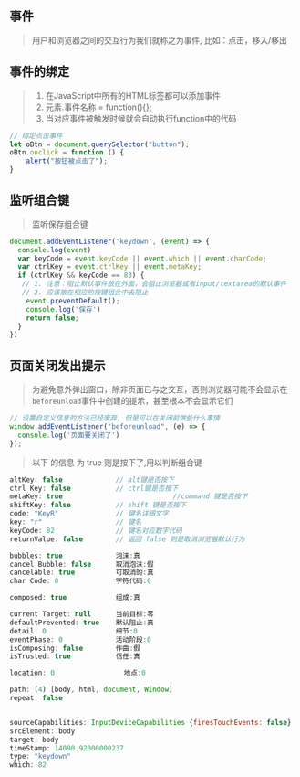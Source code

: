 ## 事件

> 用户和浏览器之间的交互行为我们就称之为事件,  比如：点击，移入/移出

## 事件的绑定

> 1. 在JavaScript中所有的HTML标签都可以添加事件
> 2. 元素.事件名称 = function(){}; 
> 3. 当对应事件被触发时候就会自动执行function中的代码

~~~js
// 绑定点击事件
let oBtn = document.querySelector("button");
oBtn.onclick = function () {
    alert("按钮被点击了");
}
~~~



## 监听组合键

> 监听保存组合键

~~~js
document.addEventListener('keydown', (event) => {
  console.log(event)
  var keyCode = event.keyCode || event.which || event.charCode;
  var ctrlKey = event.ctrlKey || event.metaKey;
  if (ctrlKey && keyCode == 83) {
   // 1. 注意：阻止默认事件放在外面，会阻止浏览器或者input/textarea的默认事件
   // 2. 应该放在相应的按键组合中去阻止
    event.preventDefault();
    console.log('保存')
    return false;
  }
})
~~~



## 页面关闭发出提示

> 为避免意外弹出窗口，除非页面已与之交互，否则浏览器可能不会显示在`beforeunload`事件中创建的提示，甚至根本不会显示它们

~~~js
// 设置自定义信息的方法已经废弃, 但是可以在关闭前做些什么事情
window.addEventListener("beforeunload", (e) => {
  console.log('页面要关闭了')
});
~~~



> 以下 的信息 为 true 则是按下了,用以判断组合键

~~~js
altKey: false             // alt键是否按下
ctrl Key: false           // ctrl键是否按下
metaKey: true							//command 键是否按下
shiftKey: false           // shift 键是否按下
code: "KeyR"              // 键名详细文字
key: "r"                  // 键名
keyCode: 82               // 键名对应数字代码
returnValue: false        // 返回 false 则是取消浏览器默认行为

bubbles: true             泡沫:真
cancel Bubble: false      取消泡沫:假
cancelable: true          可取消的:真
char Code: 0              字符代码:0

composed: true            组成:真

current Target: null      当前目标:零
defaultPrevented: true    默认阻止:真
detail: 0                 细节:0
eventPhase: 0             活动阶段:0
isComposing: false        作曲:假
isTrusted: true           信任:真

location: 0           		地点:0

path: (4) [body, html, document, Window]
repeat: false


sourceCapabilities: InputDeviceCapabilities {firesTouchEvents: false}
srcElement: body
target: body
timeStamp: 14090.92000000237
type: "keydown"
which: 82
~~~

